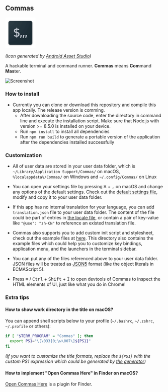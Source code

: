 ## Commas

<img src="https://raw.githubusercontent.com/CyanSalt/commas/master/src/assets/images/icon.png" width="96">

*(Icon generated by [Android Asset Studio](https://romannurik.github.io/AndroidAssetStudio/icons-launcher.html#foreground.type=text&foreground.text.text=%24%2C%2C%2C&foreground.text.font=Oxygen&foreground.space.trim=1&foreground.space.pad=0.35&foreColor=rgb(192%2C%20197%2C%20206)&backColor=rgb(27%2C%2043%2C%2052)&crop=0&backgroundShape=square&effects=none&name=ic_launcher))*

A hackable terminal and command runner. **Commas** means **Com**mand **Mas**ter.

![Screenshot](https://user-images.githubusercontent.com/5101076/49566451-9e70b600-f965-11e8-8274-a39a5efd0071.png)

### How to install

* Currently you can clone or download this repository and compile this app locally. The release version is comming.
  - After downloading the source code, enter the directory in command line and execute the installation script. Make sure that Node.js with version >= 8.5.0 is installed on your device.
  - Run `npm install` to install all dependencies
  - Run `npm run build` to generate a portable version of the application after the dependencies installed successfully

### Customization

* All of user data are stored in your user data folder, which is `~/Library/Application Support/Commas/` on macOS, `%localappdata%/Commas/` on Windows and `~/.config/Commas/` on Linux

* You can open your settings file by pressing <kbd>&#8984;</kbd> + <kbd>,</kbd> on macOS and change any options of the default settings. Check out the [default settings file](https://github.com/CyanSalt/commas/blob/master/src/assets/settings.json),  modify and copy it to your user data folder.

* If this app has no internal translation for your language, you can add `translation.json` file to your user data folder. The content of the file could be part of entries in [the locale file](https://github.com/CyanSalt/commas/blob/master/src/assets/locales/zh-CN.json), or contain a pair of key-value like `"@use": "zh-CN"` to reference an existed translation file.

* Commas also supports you to add custom init script and stylesheet, check out the example files at [here](https://github.com/CyanSalt/commas/tree/master/src/assets/examples). This directory also contains the example files which could help you to customize key bindings, application menu, and the launchers in the terminal sidebar.

* You can put any of the files referenced above to your user data folder. JSON files will be treated as [JSON5](https://json5.org/) format (like the object literals in ECMAScript 5).

* Press <kbd>&#8984;</kbd> / <kbd>Ctrl</kbd> + <kbd>Shift</kbd> + <kbd>I</kbd> to open devtools of Commas to inspect the HTML elements of UI, just like what you do in Chrome!

### Extra tips

#### How to show work directory in the title on macOS?

You can append shell scripts below to your profile (`~/.bashrc`, `~/.zshrc`, `~/.profile` or others):

```bash
if [ "$TERM_PROGRAM" = "Commas" ]; then
  export PS1="\[\033]0;\w\007\]${PS1}"
fi
```

*(If you want to customize the title formats, replace the `${PS1}` with the custom PS1 expression which could be generated by [the generator](http://bashrcgenerator.com/))*

#### How to implement "Open Commas Here" in Finder on macOS?

[Open Commas Here](https://github.com/CyanSalt/open-commas-here) is a plugin for Finder.
